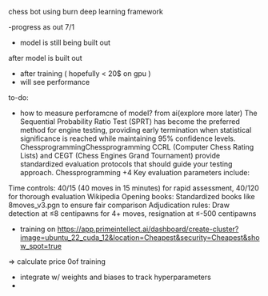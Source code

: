 chess bot using burn deep learning framework

-progress as out 7/1
- model is still being built out


after model is built out 
- after training ( hopefully < 20$ on gpu )
- will see performance 


to-do:

- how to measure perforamcne of model? 
from ai(explore more later)
The Sequential Probability Ratio Test (SPRT) has become the preferred method for engine testing, providing early termination when statistical significance is reached while maintaining 95% confidence levels. ChessprogrammingChessprogramming
CCRL (Computer Chess Rating Lists) and CEGT (Chess Engines Grand Tournament) provide standardized evaluation protocols that should guide your testing approach. Chessprogramming +4 Key evaluation parameters include:

Time controls: 40/15 (40 moves in 15 minutes) for rapid assessment, 40/120 for thorough evaluation Wikipedia
Opening books: Standardized books like 8moves_v3.pgn to ensure fair comparison
Adjudication rules: Draw detection at ≤8 centipawns for 4+ moves, resignation at ≤-500 centipawns


- training on https://app.primeintellect.ai/dashboard/create-cluster?image=ubuntu_22_cuda_12&location=Cheapest&security=Cheapest&show_spot=true

=> calculate price 0of training

- integrate w/ weights and biases to track hyperparameters
- 
